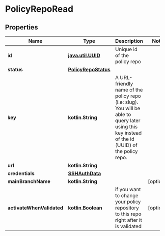 
# PolicyRepoRead

## Properties
Name | Type | Description | Notes
------------ | ------------- | ------------- | -------------
**id** | [**java.util.UUID**](java.util.UUID.md) | Unique id of the policy repo | 
**status** | [**PolicyRepoStatus**](PolicyRepoStatus.md) |  | 
**key** | **kotlin.String** | A URL-friendly name of the policy repo (i.e: slug). You will be able to query later using this key instead of the id (UUID) of the policy repo. | 
**url** | **kotlin.String** |  | 
**credentials** | [**SSHAuthData**](SSHAuthData.md) |  | 
**mainBranchName** | **kotlin.String** |  |  [optional]
**activateWhenValidated** | **kotlin.Boolean** | if you want to change your policy repository to this repo right after it is validated |  [optional]



